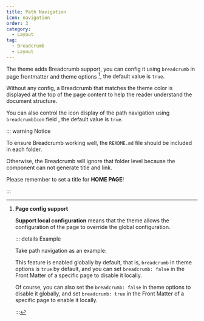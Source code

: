 ```yaml
---
title: Path Navigation
icon: navigation
order: 3
category:
  - Layout
tag:
  - Breadcrumb
  - Layout
---
```


The theme adds Breadcrumb support, you can config it using `breadcrumb` in page frontmatter and theme options <Badge text="Support page config" /> [^supportpageconfig], the default value is `true`.

Without any config, a Breadcrumb that matches the theme color is displayed at the top of the page content to help the reader understand the document structure.

<!-- more -->

You can also control the icon display of the path navigation using `breadcrumbIcon` field <Badge text="Support page config" />, the default value is `true`.

::: warning Notice

To ensure Breadcrumb working well, the `README.md` file should be included in each folder.

Otherwise, the Breadcrumb will ignore that folder level because the component can not generate title and link.

Please remember to set a title for **HOME PAGE**!

:::

[^supportpageconfig]: **Page config support**

    **Support local configuration**<Badge text="Support page config" /> means that the theme allows the configuration of the page to override the global configuration.

    ::: details Example

    Take path navigation as an example:

    This feature is enabled globally by default, that is, `breadcrumb` in theme options is `true` by default, and you can set `breadcrumb: false` in the Front Matter of a specific page to disable it locally.

    Of course, you can also set the `breadcrumb: false` in theme options to disable it globally, and set `breadcrumb: true` in the Front Matter of a specific page to enable it locally.

    :::
